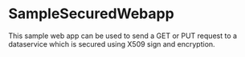 SampleSecuredWebapp
===================

This sample web app can be used to send a GET or PUT request to a dataservice which is secured using X509 sign and encryption. 
